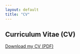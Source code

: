 ```yaml
---
layout: default
title: "CV"
---
```


## Curriculum Vitae (CV)

[Download my CV (PDF)](https://yourgithub.com/cv.pdf)
